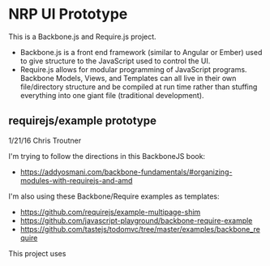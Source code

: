 # NRP UI Prototype
This is a Backbone.js and Require.js project.
* Backbone.js is a front end framework (similar to Angular or Ember) used to give structure to the JavaScript used to control the UI.
* Require.js allows for modular programming of JavaScript programs. Backbone Models, Views, and Templates can all live in their own file/directory structure and be compiled at run time rather than stuffing everything into one giant file (traditional development).

## requirejs/example prototype

1/21/16 Chris Troutner

I'm trying to follow the directions in this BackboneJS book:
* https://addyosmani.com/backbone-fundamentals/#organizing-modules-with-requirejs-and-amd

I'm also using these Backbone/Require examples as templates:
* https://github.com/requirejs/example-multipage-shim
* https://github.com/javascript-playground/backbone-require-example
* https://github.com/tastejs/todomvc/tree/master/examples/backbone_require

This project uses